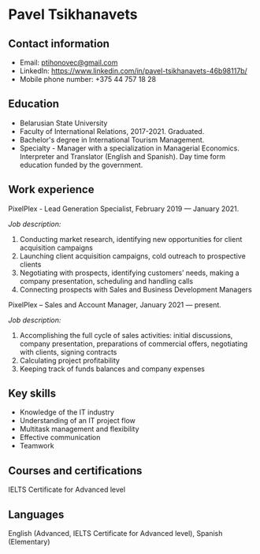 Pavel Tsikhanavets
==================
**Contact information**
-----------------------
* Email: ptihonovec@gmail.com
* LinkedIn: https://www.linkedin.com/in/pavel-tsikhanavets-46b98117b/
* Mobile phone number: +375 44 757 18 28

**Education**
-------------
* Belarusian State University
* Faculty of International Relations, 2017-2021. Graduated.
* Bachelor's degree in International Tourism Management.
* Specialty - Manager with a specialization in Managerial Economics. Interpreter and Translator (English and Spanish). Day time form education funded by the government.

**Work experience**
-------------------
PixelPlex - Lead Generation Specialist, February 2019 — January 2021.

_Job description:_
1. Conducting market research, identifying new opportunities for client acquisition campaigns
1. Launching client acquisition campaigns, cold outreach to prospective clients
1. Negotiating with prospects, identifying customers’ needs, making a company presentation, scheduling and handling calls
1. Connecting prospects with Sales and Business Development Managers

PixelPlex – Sales and Account Manager, January 2021 — present.

_Job description:_
1. Accomplishing the full cycle of sales activities: initial discussions, company presentation, preparations of commercial offers, negotiating with clients, signing contracts
1. Calculating project profitability
1. Keeping track of funds balances and company expenses

**Key skills**
--------------
* Knowledge of the IT industry
* Understanding of an IT project flow
* Multitask management and flexibility
* Effective communication
* Teamwork

**Courses and certifications**
------------------------------
IELTS Certificate for Advanced level

**Languages**
-------------
English (Advanced, IELTS Certificate for Advanced level), Spanish (Elementary)
